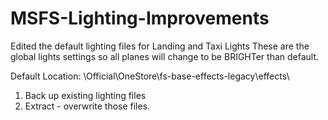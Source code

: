 # MSFS-Lighting-Improvements
Edited the default lighting files for Landing and Taxi Lights
These are the global lights settings so all planes will change to be BRIGHTer than default.

Default Location:
<MSFSDefaultDataPath>\Official\OneStore\fs-base-effects-legacy\effects\
1. Back up existing lighting files
2. Extract - overwrite those files.

